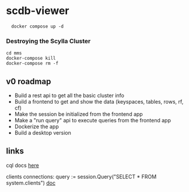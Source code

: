 # scdb-viewer

```
  docker compose up -d
```

<!-- ```
docker build -t go-env .
docker run -d -p 8000:8000 --net=mms_web -v "$PWD:/app" --name viewer go-env
docker exec -it viewer sh
air
``` -->

### Destroying the Scylla Cluster
```
cd mms
docker-compose kill
docker-compose rm -f
```

## v0 roadmap
- Build a rest api to get all the basic cluster info
- Build a frontend to get and show the data (keyspaces, tables, rows, rf, cf)
- Make the session be initialized from the frontend app
- Make a "run query" api to execute queries from the frontend app
- Dockerize the app
- Build a desktop version


## links
cql docs [here](https://cassandra.apache.org/doc/latest/cassandra/cql/)

clients connections:
query := session.Query("SELECT * FROM system.clients")
[doc](https://opensource.docs.scylladb.com/stable/troubleshooting/clients-table.html)